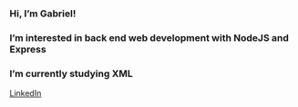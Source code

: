 ### Hi, I’m Gabriel!
### I’m interested in back end web development with NodeJS and Express
### I’m currently studying XML
<a href="https://www.linkedin.com/in/gabriel-costa-chaves-158aab207">LinkedIn</a>
